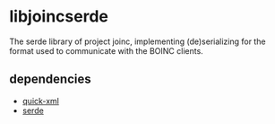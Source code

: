 # libjoincserde

The serde library of project joinc, implementing (de)serializing for the format used to communicate with the BOINC clients.

## dependencies

- [quick-xml](https://docs.rs/quick-xml/)
- [serde](https://serde.rs/)
